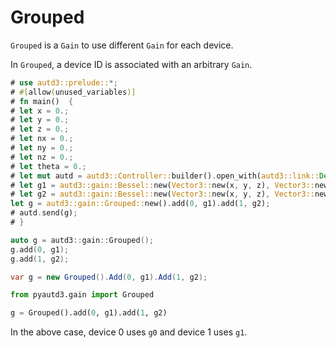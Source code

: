 # Grouped

`Grouped` is a `Gain` to use different `Gain` for each device.

In `Grouped`, a device ID is associated with an arbitrary `Gain`.

```rust
# use autd3::prelude::*;
# #[allow(unused_variables)]
# fn main()  {
# let x = 0.;
# let y = 0.;
# let z = 0.;
# let nx = 0.;
# let ny = 0.;
# let nz = 0.;
# let theta = 0.;
# let mut autd = autd3::Controller::builder().open_with(autd3::link::Debug::new()).unwrap();
# let g1 = autd3::gain::Bessel::new(Vector3::new(x, y, z), Vector3::new(nx, ny, nz), theta);
# let g2 = autd3::gain::Bessel::new(Vector3::new(x, y, z), Vector3::new(nx, ny, nz), theta);
let g = autd3::gain::Grouped::new().add(0, g1).add(1, g2);
# autd.send(g);
# }
```

```cpp
auto g = autd3::gain::Grouped();
g.add(0, g1);
g.add(1, g2);
```

```cs
var g = new Grouped().Add(0, g1).Add(1, g2);
```

```python
from pyautd3.gain import Grouped

g = Grouped().add(0, g1).add(1, g2)
```

In the above case, device 0 uses `g0` and device 1 uses `g1`.
